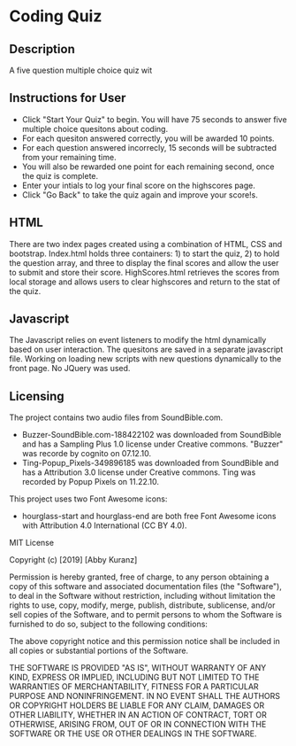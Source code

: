 # Coding Quiz

## Description
A five question multiple choice quiz wit


## Instructions for User
* Click "Start Your Quiz" to begin. You will have 75 seconds to answer five multiple choice quesitons about coding.
* For each quesiton answered correctly, you will be awarded 10 points.
* For each question answered incorrecly, 15 seconds will be subtracted from your remaining time.
* You will also be rewarded one point for each remaining second, once the quiz is complete.
* Enter your intials to log your final score on the highscores page.
* Click "Go Back" to take the quiz again and improve your score!s.


## HTML
There are two index pages created using a combination of HTML, CSS and bootstrap. Index.html holds three containers: 1) to start the quiz, 2) to hold the question array, and three to display the final scores and allow the user to submit and store their score. HighScores.html retrieves the scores from local storage and allows users to clear highscores and return to the stat of the quiz.


## Javascript 
The Javascript relies on event listeners to modify the html dynamically based on user interaction. The quesitons are saved in a separate javascript file. Working on loading new scripts with new questions dynamically to the front page. No JQuery was used.


## Licensing
The project contains two audio files from SoundBible.com. 
* Buzzer-SoundBible.com-188422102 was downloaded from SoundBible and has a Sampling Plus 1.0 license under Creative commons. "Buzzer" was recorde by cognito on 07.12.10.
* Ting-Popup_Pixels-349896185 was downloaded from SoundBible and has a Attribution 3.0 license under Creative commons. Ting was recorded by Popup Pixels on 11.22.10.

This project uses two Font Awesome icons: 
* hourglass-start and hourglass-end are both free Font Awesome icons with Attribution 4.0 International (CC BY 4.0). 


MIT License

Copyright (c) [2019] [Abby Kuranz]

Permission is hereby granted, free of charge, to any person obtaining a copy
of this software and associated documentation files (the "Software"), to deal
in the Software without restriction, including without limitation the rights
to use, copy, modify, merge, publish, distribute, sublicense, and/or sell
copies of the Software, and to permit persons to whom the Software is
furnished to do so, subject to the following conditions:

The above copyright notice and this permission notice shall be included in all
copies or substantial portions of the Software.

THE SOFTWARE IS PROVIDED "AS IS", WITHOUT WARRANTY OF ANY KIND, EXPRESS OR
IMPLIED, INCLUDING BUT NOT LIMITED TO THE WARRANTIES OF MERCHANTABILITY,
FITNESS FOR A PARTICULAR PURPOSE AND NONINFRINGEMENT. IN NO EVENT SHALL THE
AUTHORS OR COPYRIGHT HOLDERS BE LIABLE FOR ANY CLAIM, DAMAGES OR OTHER
LIABILITY, WHETHER IN AN ACTION OF CONTRACT, TORT OR OTHERWISE, ARISING FROM,
OUT OF OR IN CONNECTION WITH THE SOFTWARE OR THE USE OR OTHER DEALINGS IN THE
SOFTWARE.
